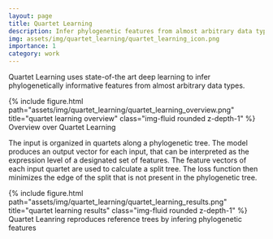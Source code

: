 ```yaml
---
layout: page
title: Quartet Learning
description: Infer phylogenetic features from almost arbitrary data types
img: assets/img/quartet_learning/quartet_learning_icon.png
importance: 1
category: work
---
```




Quartet Learning uses state-of-the art deep learning to infer phylogenetically informative features from almost arbitrary data types. 


<div class="row">
    <div class="col-sm mt-3 mt-md-0">
        {% include figure.html path="assets/img/quartet_learning/quartet_learning_overview.png" title="quartet learning overview" class="img-fluid rounded z-depth-1" %}
    </div>
</div>
<div class="caption">
    Overview over Quartet Learning
</div>

The input is organized in quartets along a phylogenetic tree. The model produces an output vector for each input, that can be interpreted as the expression level of a designated set of features. The feature vectors of each input quartet are used to calculate a split tree. The loss function then minimizes the edge of the split that is not present in the phylogenetic tree. 





<div class="row">
    <div class="col-sm mt-1 mt-md-0">
        {% include figure.html path="assets/img/quartet_learning/quartet_learning_results.png" title="quartet learning results" class="img-fluid rounded z-depth-1" %}
    </div>
</div>
<div class="caption">
    Quartet Leanring reproduces reference trees by infering phylogenetic features
</div>



